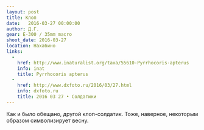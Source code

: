 ```yaml
---
layout: post
title: Клоп
date:   2016-03-27 00:00:00
author: Д.Г.
gear: E-300 / 35mm macro
shoot_date: 2016-03-27
location: Нахабино
links:
  -
    href: http://www.inaturalist.org/taxa/55610-Pyrrhocoris-apterus
    info: inat
    title: Pyrrhocoris apterus
  -
    href: http://www.dxfoto.ru/2016/03/27.html
    info: dxfoto.ru
    title: 2016 03 27 • Солдатики
---
```


Как и было обещано, другой клоп-солдатик. Тоже, наверное, некоторым образом символизирует весну.
